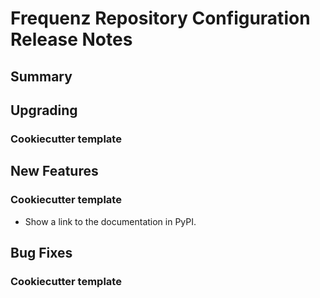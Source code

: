 # Frequenz Repository Configuration Release Notes

## Summary

<!-- Here goes a general summary of what this release is about -->

## Upgrading

<!-- Here goes notes on how to upgrade from previous versions, including deprecations and what they should be replaced with -->

### Cookiecutter template

<!-- Here upgrade steps for cookiecutter specifically -->

## New Features

<!-- Here goes the main new features and examples or instructions on how to use them -->

### Cookiecutter template

- Show a link to the documentation in PyPI.

## Bug Fixes

<!-- Here goes notable bug fixes that are worth a special mention or explanation -->

### Cookiecutter template

<!-- Here bug fixes for cookiecutter specifically -->
